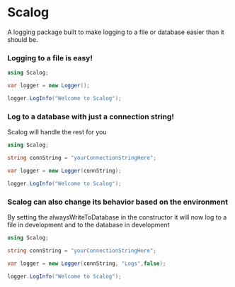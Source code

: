 # Scalog
A logging package built to make logging to a file or database easier than it should be.

### Logging to a file is easy!

```csharp
using Scalog;

var logger = new Logger();

logger.LogInfo("Welcome to Scalog");
```

### Log to a database with just a connection string!
Scalog will handle the rest for you

```csharp
using Scalog;

string connString = "yourConnectionStringHere";

var logger = new Logger(connString);

logger.LogInfo("Welcome to Scalog");
```

### Scalog can also change its behavior based on the environment
By setting the alwaysWriteToDatabase in the constructor it will now log to a file in development and to the database in development

```csharp
using Scalog;

string connString = "yourConnectionStringHere";

var logger = new Logger(connString, "Logs",false);

logger.LogInfo("Welcome to Scalog");
```

